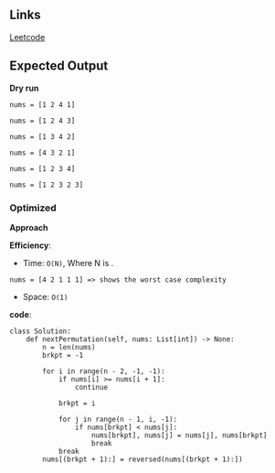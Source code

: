 ## Links
[Leetcode](https://leetcode.com/problems/next-permutation/description/)

## Expected Output

**Dry run**
```
nums = [1 2 4 1]

nums = [1 2 4 3]

nums = [1 3 4 2]

nums = [4 3 2 1]

nums = [1 2 3 4]

nums = [1 2 3 2 3]
```

### Optimized
**Approach**

**Efficiency**:
- Time: `O(N)`, Where N is .
```
nums = [4 2 1 1 1] => shows the worst case complexity
```
- Space: `O(1)`

**code**:
```
class Solution:
    def nextPermutation(self, nums: List[int]) -> None:
        n = len(nums)
        brkpt = -1

        for i in range(n - 2, -1, -1):
            if nums[i] >= nums[i + 1]:
                continue

            brkpt = i

            for j in range(n - 1, i, -1):
                if nums[brkpt] < nums[j]:
                    nums[brkpt], nums[j] = nums[j], nums[brkpt]
                    break
            break
        nums[(brkpt + 1):] = reversed(nums[(brkpt + 1):])
```